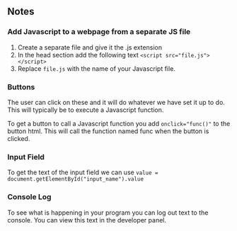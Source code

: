 ## Notes

### Add Javascript to a webpage from a separate JS file
1. Create a separate file and give it the .js extension
2. In the head section add the following text `<script src="file.js"></script>`
3. Replace `file.js` with the name of your Javascript file. 

### Buttons
The user can click on these and it will do whatever we have set it up to do. This will typically be to execute a Javascript function.

To get a button to call a Javascript function you add `onclick="func()"` to the button html. This will call the function named func when the button is clicked.

### Input Field
To get the text of the input field we can use `value = document.getElementById("input_name").value`

### Console Log
To see what is happening in your program you can log out text to the console. You can view this text in the developer panel.